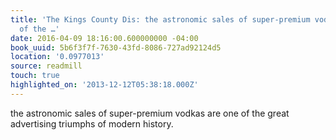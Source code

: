 ```yaml
---
title: 'The Kings County Dis: the astronomic sales of super-premium vodkas are one
  of the …'
date: 2016-04-09 18:16:00.600000000 -04:00
book_uuid: 5b6f3f7f-7630-43fd-8086-727ad92124d5
location: '0.0977013'
source: readmill
touch: true
highlighted_on: '2013-12-12T05:38:18.000Z'
---
```


the astronomic sales of super-premium vodkas are one of the great advertising triumphs of modern history.